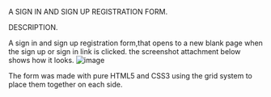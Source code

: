 A SIGN IN AND SIGN UP REGISTRATION FORM.


DESCRIPTION.

A sign in and sign up registration form,that opens to a new blank page when the sign up or sign in link is clicked.
 the screenshot attachment below shows how it looks.
 ![image](https://user-images.githubusercontent.com/110998653/200670909-eb1c1a85-073d-4daa-b0e6-b31ee9618543.png)


The form was made with pure HTML5 and CSS3 using the grid system to place them together on each side.
